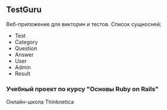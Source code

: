 ## TestGuru

Веб-приложение для викторин и тестов.
Список сущносней:
- Test
- Category
- Question
- Answer
- User
- Admin
- Result

### Учебный проект по курсу "Основы Ruby on Rails"
Онлайн-школа Thinknetica
